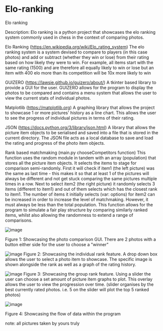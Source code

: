 # Elo-ranking
Elo ranking

Description:
Elo ranking is a python project that showcases the elo ranking system commonly used in chess in the context of comparing photos.

Elo Ranking (https://en.wikipedia.org/wiki/Elo_rating_system)
The elo ranking system is a system devised to compare to players (in this case photos) and add or subtract (whether they win or lose) from their rating based on how likely they were to win.
For example, all items start with the same rating (1500) and are therefore all equally likely to win or lose but an item with 400 elo more than its competition will be 10x more likely to win

GUIZERO (https://lawsie.github.io/guizero/about/) 
A tkinter based library to provide a GUI for the user.
GUIZERO allows for the program to display the photos to be compared and contains a menu system that allows the user to view the current stats of individual photos.

Matplotlib (https://matplotlib.org)
A graphing library that allows the project to showcase 1 or more pictures' history as a line chart.
This allows the user to see the progress of individual pictures in terms of their rating.

JSON (https://docs.python.org/3/library/json.html)
A library that allows the picture item objects to be serialised and saved into a file that is stored in the current directory.
The JSON file acts as a local database to save and load the rating and progress of the photo item objects.

Rank based matchmaking (main.py chooseCompetitors function) This function uses the random module in tandem with an array (population) that stores all the picture item objects. It selects the items to stage for comparison semi-randomly. First it will check if item1 (the left picture) was the same as last time - this makes it so that at least 1 of the pictures will always be different and not get stuck comparing the same pictures multiple times in a row. Next to select item2 (the right picture) it randomly selects 3 items (different to item1) and out of them selects which has the closest rank to item1. The number of items it initially selects (var: options) for item2 can be increased in order to increase the level of matchmaking. However, it must always be less than the total population. This function allows for the program to simulate a fair play structure by comparing similarly ranked items, whilst also allowing the randomness to extend a range of comparisons.

![image](https://user-images.githubusercontent.com/70727546/212165809-a0203582-ae58-4bbc-a13c-6eb95fd56711.jpeg)

Figure 1:
Showcasing the photo comparison GUI. There are 2 photos with a button either side for the user to choose a "winner"


![image](https://user-images.githubusercontent.com/70727546/212144929-02f00922-77dc-4ed1-b7ba-56949357f8c1.jpeg)
Figure 2:
Showcasing the individual rank feature. A drop down box allows the user to select a photo item to showcase. The specific image is shown alongside the rank as well as a graph of the rating history.


![image](https://user-images.githubusercontent.com/70727546/212143839-b99143ff-d743-4034-b4a7-c21365f28369.jpeg)
Figure 3:
Showcasing the group rank feature. Using a slider the user can choose a set amount of picture item graphs to plot. This overlay allows the user to view the progression over time. (slider organises by the best currently rated photos. i.e. 5 on the slider will plot the top 5 ranked photos)

![image](https://user-images.githubusercontent.com/70727546/212163128-df650da2-7fdb-49d0-8919-3681c213fa9c.jpeg)

Figure 4:
Showcasing the flow of data within the program

note: all pictures taken by yours truly
